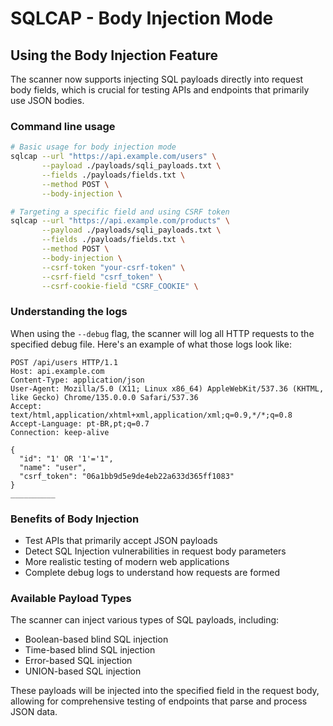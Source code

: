 # SQLCAP - Body Injection Mode

## Using the Body Injection Feature

The scanner now supports injecting SQL payloads directly into request body fields, which is crucial for testing APIs and endpoints that primarily use JSON bodies.

### Command line usage

```bash
# Basic usage for body injection mode
sqlcap --url "https://api.example.com/users" \
       --payload ./payloads/sqli_payloads.txt \
       --fields ./payloads/fields.txt \
       --method POST \
       --body-injection \

# Targeting a specific field and using CSRF token
sqlcap --url "https://api.example.com/products" \
       --payload ./payloads/sqli_payloads.txt \
       --fields ./payloads/fields.txt \
       --method POST \
       --body-injection \
       --csrf-token "your-csrf-token" \
       --csrf-field "csrf_token" \
       --csrf-cookie-field "CSRF_COOKIE" \
```

### Understanding the logs

When using the `--debug` flag, the scanner will log all HTTP requests to the specified debug file. Here's an example of what those logs look like:

```
POST /api/users HTTP/1.1
Host: api.example.com
Content-Type: application/json
User-Agent: Mozilla/5.0 (X11; Linux x86_64) AppleWebKit/537.36 (KHTML, like Gecko) Chrome/135.0.0.0 Safari/537.36
Accept: text/html,application/xhtml+xml,application/xml;q=0.9,*/*;q=0.8
Accept-Language: pt-BR,pt;q=0.7
Connection: keep-alive

{
  "id": "1' OR '1'='1",
  "name": "user",
  "csrf_token": "06a1bb9d5e9de4eb22a633d365ff1083"
}
__________
```

### Benefits of Body Injection

- Test APIs that primarily accept JSON payloads
- Detect SQL Injection vulnerabilities in request body parameters
- More realistic testing of modern web applications
- Complete debug logs to understand how requests are formed

### Available Payload Types

The scanner can inject various types of SQL payloads, including:

- Boolean-based blind SQL injection
- Time-based blind SQL injection
- Error-based SQL injection
- UNION-based SQL injection

These payloads will be injected into the specified field in the request body, allowing for comprehensive testing of endpoints that parse and process JSON data. 